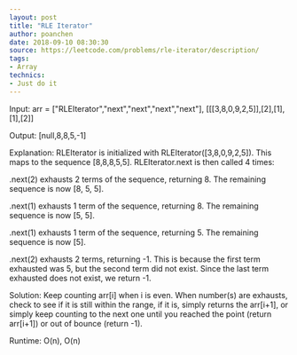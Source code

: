 ```yaml
---
layout: post
title: "RLE Iterator"
author: poanchen
date: 2018-09-10 08:30:30
source: https://leetcode.com/problems/rle-iterator/description/
tags:
- Array
technics:
- Just do it
---
```


Input: arr = ["RLEIterator","next","next","next","next"], [[[3,8,0,9,2,5]],[2],[1],[1],[2]]

Output: [null,8,8,5,-1]

Explanation: 
RLEIterator is initialized with RLEIterator([3,8,0,9,2,5]).
This maps to the sequence [8,8,8,5,5].
RLEIterator.next is then called 4 times:

.next(2) exhausts 2 terms of the sequence, returning 8.  The remaining sequence is now [8, 5, 5].

.next(1) exhausts 1 term of the sequence, returning 8.  The remaining sequence is now [5, 5].

.next(1) exhausts 1 term of the sequence, returning 5.  The remaining sequence is now [5].

.next(2) exhausts 2 terms, returning -1.  This is because the first term exhausted was 5,
but the second term did not exist.  Since the last term exhausted does not exist, we return -1.

Solution:
Keep counting arr[i] when i is even. When number(s) are exhausts, check to see if it is still within the range, if it is, simply returns the arr[i+1], or simply keep counting to the next one until you reached the point (return arr[i+1]) or out of bounce (return -1).

Runtime: O(n), O(n)
